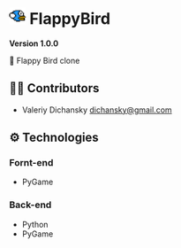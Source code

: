 # <img alt="flappyBirdIcon" width="30px" src="https://raw.githubusercontent.com/DuckoMan/FlappyBird/main/assets/icon.png" /> FlappyBird

**Version 1.0.0**

📃 Flappy Bird clone

## 👨‍💻 Contributors

- Valeriy Dichansky <dichansky@gmail.com>

## ⚙ Technologies
### Fornt-end
   - PyGame
### Back-end
   - Python
   - PyGame
